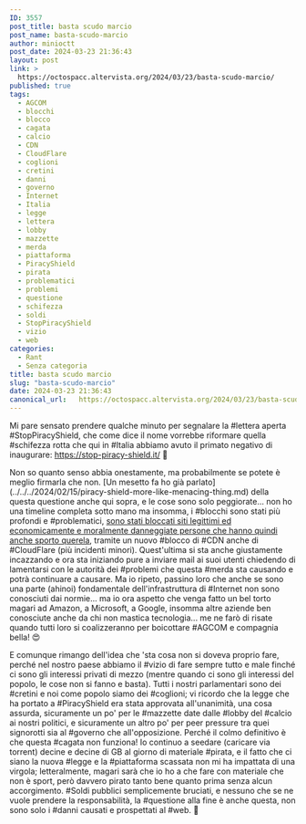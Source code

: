 ```yaml
---
ID: 3557
post_title: basta scudo marcio
post_name: basta-scudo-marcio
author: minioctt
post_date: 2024-03-23 21:36:43
layout: post
link: >
  https://octospacc.altervista.org/2024/03/23/basta-scudo-marcio/
published: true
tags:
  - AGCOM
  - blocchi
  - blocco
  - cagata
  - calcio
  - CDN
  - CloudFlare
  - coglioni
  - cretini
  - danni
  - governo
  - Internet
  - Italia
  - legge
  - lettera
  - lobby
  - mazzette
  - merda
  - piattaforma
  - PiracyShield
  - pirata
  - problematici
  - problemi
  - questione
  - schifezza
  - soldi
  - StopPiracyShield
  - vizio
  - web
categories:
  - Rant
  - Senza categoria
title: basta scudo marcio
slug: "basta-scudo-marcio"
date: 2024-03-23 21:36:43
canonical_url:   https://octospacc.altervista.org/2024/03/23/basta-scudo-marcio/
---
```

<!-- wp:paragraph -->
<p markdown="1">Mi pare sensato prendere qualche minuto per segnalare la #lettera aperta #StopPiracyShield, che come dice il nome vorrebbe riformare quella #schifezza rotta che qui in #Italia abbiamo avuto il primato negativo di inaugurare: <a href="https://stop-piracy-shield.it/">https://stop-piracy-shield.it/</a> 🤕</p>
<!-- /wp:paragraph -->

<!-- wp:paragraph -->
<p markdown="1">Non so quanto senso abbia onestamente, ma probabilmente se potete è meglio firmarla che non. [Un mesetto fa ho già parlato](../../../2024/02/15/piracy-shield-more-like-menacing-thing.md) della questa questione anche qui sopra, e le cose sono solo peggiorate... non ho una timeline completa sotto mano ma insomma, i #blocchi sono stati più profondi e #problematici, <a href="https://t.me/ignuranza/1992">sono stati bloccati siti legittimi ed economicamente e moralmente danneggiate persone che hanno quindi anche sporto querela</a>, tramite un nuovo #blocco di #CDN anche di #CloudFlare (più incidenti minori). Quest'ultima si sta anche giustamente incazzando e ora sta iniziando pure a inviare mail ai suoi utenti chiedendo di lamentarsi con le autorità dei #problemi che questa #merda sta causando e potrà continuare a causare. Ma io ripeto, passino loro che anche se sono una parte (ahinoi) fondamentale dell'infrastruttura di #Internet non sono conosciuti dai normie... ma io ora aspetto che venga fatto un bel torto magari ad Amazon, a Microsoft, a Google, insomma altre aziende ben conosciute anche da chi non mastica tecnologia... me ne farò di risate quando tutti loro si coalizzeranno per boicottare #AGCOM e compagnia bella! 😍</p>
<!-- /wp:paragraph -->

<!-- wp:paragraph -->
<p markdown="1">E comunque rimango dell'idea che 'sta cosa non si doveva proprio fare, perché nel nostro paese abbiamo il #vizio di fare sempre tutto e male finché ci sono gli interessi privati di mezzo (mentre quando ci sono gli interessi del popolo, le cose non si fanno e basta). Tutti i nostri parlamentari sono dei #cretini e noi come popolo siamo dei #coglioni; vi ricordo che la legge che ha portato a #PiracyShield era stata approvata all'unanimità, una cosa assurda, sicuramente un po' per le #mazzette date dalle #lobby del #calcio ai nostri politici, e sicuramente un altro po' per peer pressure tra quei signorotti sia al #governo che all'opposizione. Perché il colmo definitivo è che questa #cagata non funziona! Io continuo a seedare (caricare via torrent) decine e decine di GB al giorno di materiale #pirata, e il fatto che ci siano la nuova #legge e la #piattaforma scassata non mi ha impattata di una virgola; letteralmente, magari sarà che io ho a che fare con materiale che non è sport, però davvero pirato tanto bene quanto prima senza alcun accorgimento. #Soldi pubblici semplicemente bruciati, e nessuno che se ne vuole prendere la responsabilità, la #questione alla fine è anche questa, non sono solo i #danni causati e prospettati al #web. 🤮</p>
<!-- /wp:paragraph -->